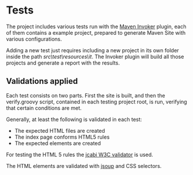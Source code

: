 # Tests

The project includes various tests run with the [Maven Invoker][maven-invoker] plugin, each of them contains a example project, prepared to generate Maven Site with various configurations.

Adding a new test just requires including a new project in its own folder inside the path *src\test\resources\it*. The Invoker plugin will build all those projects and generate a report with the results.

## Validations applied

Each test consists on two parts. First the site is built, and then the verify.groovy script, contained in each testing project root, is run, verifying that certain conditions are met.

Generally, at least the following is validated in each test:

* The expected HTML files are created
* The index page conforms HTML5 rules
* The expected elements are created

For testing the HTML 5 rules the [jcabi W3C validator][jcabi-w3c] is used.

The HTML elements are validated with [jsoup][jsoup] and CSS selectors.

[maven-invoker]: http://maven.apache.org/plugins/maven-invoker-plugin/

[jcabi-w3c]: http://w3c.jcabi.com/
[jsoup]: https://jsoup.org/
